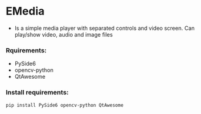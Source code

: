 # EMedia
- Is a simple media player with separated controls and video screen. Can play/show video, audio and image files

### Rquirements:
- PySide6
- opencv-python
- QtAwesome

### Install requirements:
```
pip install PySide6 opencv-python QtAwesome
```
